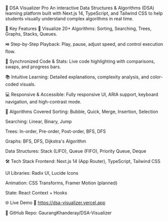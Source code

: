 🧠 DSA Visualizer Pro
An interactive Data Structures & Algorithms (DSA) learning platform built with Next.js 14, TypeScript, and Tailwind CSS to help students visually understand complex algorithms in real time.

🚀 Key Features
🔁 Visualize 20+ Algorithms: Sorting, Searching, Trees, Graphs, Stacks, Queues.

⏯️ Step-by-Step Playback: Play, pause, adjust speed, and control execution flow.

🎯 Synchronized Code & Stats: Live code highlighting with comparisons, swaps, and progress bars.

📚 Intuitive Learning: Detailed explanations, complexity analysis, and color-coded visuals.

💻 Responsive & Accessible: Fully responsive UI, ARIA support, keyboard navigation, and high-contrast mode.

🧩 Algorithms Covered
Sorting: Bubble, Quick, Merge, Insertion, Selection

Searching: Linear, Binary, Jump

Trees: In-order, Pre-order, Post-order, BFS, DFS

Graphs: BFS, DFS, Dijkstra's Algorithm

Data Structures: Stack (LIFO), Queue (FIFO), Priority Queue, Deque

🛠️ Tech Stack
Frontend: Next.js 14 (App Router), TypeScript, Tailwind CSS

UI Libraries: Radix UI, Lucide Icons

Animation: CSS Transforms, Framer Motion (planned)

State: React Context + Hooks

🌐 Live Demo
🔗 https://dsa-visualizer.vercel.app

📁 GitHub Repo: GaurangKhanderay/DSA-Visualizer
